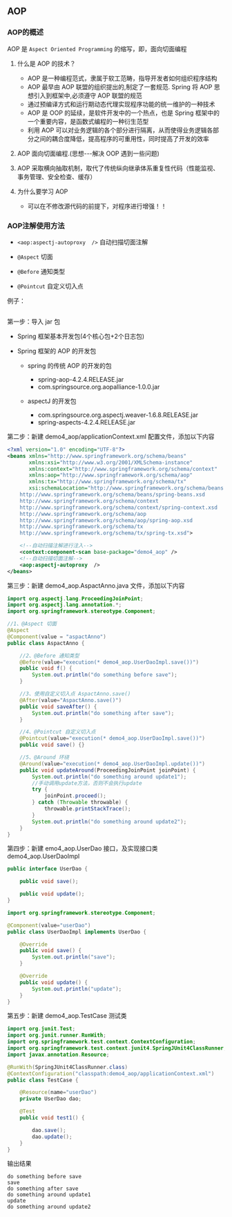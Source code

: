 ## AOP

### AOP的概述

AOP 是 `Aspect Oriented Programming` 的缩写，即，面向切面编程

1. 什么是 AOP 的技术？
    * AOP 是一种编程范式，隶属于软工范畴，指导开发者如何组织程序结构
    * AOP 最早由 AOP 联盟的组织提出的,制定了一套规范. Spring 将 AOP 思想引入到框架中,必须遵守 AOP 联盟的规范
    * 通过预编译方式和运行期动态代理实现程序功能的统一维护的一种技术
    * AOP 是 OOP 的延续，是软件开发中的一个热点，也是 Spring 框架中的一个重要内容，是函数式编程的一种衍生范型
    * 利用 AOP 可以对业务逻辑的各个部分进行隔离，从而使得业务逻辑各部分之间的耦合度降低，提高程序的可重用性，同时提高了开发的效率

2. AOP 面向切面编程.(思想---解决 OOP 遇到一些问题)

3. AOP 采取横向抽取机制，取代了传统纵向继承体系重复性代码（性能监视、事务管理、安全检查、缓存）

4. 为什么要学习 AOP
    * 可以在不修改源代码的前提下，对程序进行增强！！  
    
### AOP注解使用方法

* `<aop:aspectj-autoproxy  />` 自动扫描切面注解

* `@Aspect` 切面

* `@Before` 通知类型

* `@Pointcut` 自定义切入点

例子：

```java

```

第一步：导入 jar 包

* Spring 框架基本开发包(4个核心包+2个日志包)

* Spring 框架的 AOP 的开发包

    * spring 的传统 AOP 的开发的包
        * spring-aop-4.2.4.RELEASE.jar
        * com.springsource.org.aopalliance-1.0.0.jar
    
    * aspectJ 的开发包
        * com.springsource.org.aspectj.weaver-1.6.8.RELEASE.jar
        * spring-aspects-4.2.4.RELEASE.jar

第二步：新建 demo4_aop/applicationContext.xml 配置文件，添加以下内容

```xml
<?xml version="1.0" encoding="UTF-8"?>
<beans xmlns="http://www.springframework.org/schema/beans"
       xmlns:xsi="http://www.w3.org/2001/XMLSchema-instance"
       xmlns:context="http://www.springframework.org/schema/context"
       xmlns:aop="http://www.springframework.org/schema/aop"
       xmlns:tx="http://www.springframework.org/schema/tx"
       xsi:schemaLocation="http://www.springframework.org/schema/beans
	http://www.springframework.org/schema/beans/spring-beans.xsd
	http://www.springframework.org/schema/context
	http://www.springframework.org/schema/context/spring-context.xsd
	http://www.springframework.org/schema/aop
	http://www.springframework.org/schema/aop/spring-aop.xsd
	http://www.springframework.org/schema/tx
	http://www.springframework.org/schema/tx/spring-tx.xsd">

    <!--自动扫描注解进行注入-->
    <context:component-scan base-package="demo4_aop" />
    <!--自动扫描切面注解-->
    <aop:aspectj-autoproxy  />
</beans>
```

第三步：新建 demo4_aop.AspactAnno.java 文件，添加以下内容

```java
import org.aspectj.lang.ProceedingJoinPoint;
import org.aspectj.lang.annotation.*;
import org.springframework.stereotype.Component;

//1、@Aspect 切面
@Aspect
@Component(value = "aspactAnno")
public class AspactAnno {

    //2、@Before 通知类型
    @Before(value="execution(* demo4_aop.UserDaoImpl.save())")
    public void f() {
        System.out.println("do something before save");
    }

    //3、使用自定义切入点 AspactAnno.save()
    @After(value="AspactAnno.save()")
    public void saveAfter() {
        System.out.println("do something after save");
    }

    //4、@Pointcut 自定义切入点
    @Pointcut(value="execution(* demo4_aop.UserDaoImpl.save())")
    public void save() {}

    //5、@Around 环绕
    @Around(value="execution(* demo4_aop.UserDaoImpl.update())")
    public void updateAround(ProceedingJoinPoint joinPoint) {
        System.out.println("do something around update1");
        //手动调用update方法，否则不会执行update
        try {
            joinPoint.proceed();
        } catch (Throwable throwable) {
            throwable.printStackTrace();
        }
        System.out.println("do something around update2");
    }
}
```

第四步：新建 emo4_aop.UserDao 接口，及实现接口类 demo4_aop.UserDaoImpl

```java
public interface UserDao {

    public void save();

    public void update();
}
```

```java
import org.springframework.stereotype.Component;

@Component(value="userDao")
public class UserDaoImpl implements UserDao {

    @Override
    public void save() {
        System.out.println("save");
    }

    @Override
    public void update() {
        System.out.println("update");
    }
}
```

第五步：新建 demo4_aop.TestCase 测试类

```java
import org.junit.Test;
import org.junit.runner.RunWith;
import org.springframework.test.context.ContextConfiguration;
import org.springframework.test.context.junit4.SpringJUnit4ClassRunner;
import javax.annotation.Resource;

@RunWith(SpringJUnit4ClassRunner.class)
@ContextConfiguration("classpath:demo4_aop/applicationContext.xml")
public class TestCase {

    @Resource(name="userDao")
    private UserDao dao;

    @Test
    public void test1() {

        dao.save();
        dao.update();
    }
}
```

输出结果

```
do something before save
save
do something after save
do something around update1
update
do something around update2
```